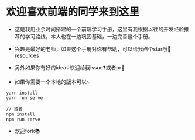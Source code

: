 # 欢迎喜欢前端的同学来到这里

- 这是我用业余时间搭建的一个前端学习手册，这里有我根据以往的开发经验推荐的学习路线，本人也在一边巩固基础，一边完善这个手册。

- 兴趣是最好的老师，如果这个手册对你有帮助，可以给我点个star哦🚀[resources](https://github.com/yxbysxcoco)

- 另外如果你有好的idea💡欢迎给我issue❓或者pr🔨

- 如果你需要一个本地的版本可以⤵️

```
yarn install
yarn run serve

// 或者
npm install
npm run serve
```

- 欢迎fork📚
